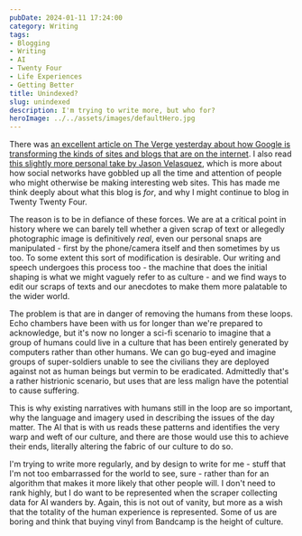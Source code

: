 ```yaml
---
pubDate: 2024-01-11 17:24:00
category: Writing
tags:
- Blogging
- Writing
- AI
- Twenty Four
- Life Experiences
- Getting Better
title: Unindexed?
slug: unindexed
description: I'm trying to write more, but who for?
heroImage: ../../assets/images/defaultHero.jpg
---
```

There was [an excellent article on The Verge yesterday about how Google is transforming the kinds of sites and blogs that are on the internet](https://www.theverge.com/c/23998379/google-search-seo-algorithm-webpage-optimization). I also read [this slightly more personal take by Jason Velasquez](https://www.fromjason.xyz/p/notebook/where-have-all-the-websites-gone/), which is more about how social networks have gobbled up all the time and attention of people who might otherwise be making interesting web sites. This has made me think deeply about what this blog is *for*, and why I might continue to blog in Twenty Twenty Four. 

The reason is to be in defiance of these forces. We are at a critical point in history where we can barely tell whether a given scrap of text or allegedly photographic image is definitively *real*, even our personal snaps are manipulated - first by the phone/camera itself and then sometimes by us too. To some extent this sort of modification is desirable. Our writing and speech undergoes this process too - the machine that does the initial shaping is what we might vaguely refer to as culture - and we find ways to edit our scraps of texts and our anecdotes to make them more palatable to the wider world.

The problem is that are in danger of removing the humans from these loops. Echo chambers have been with us for longer than we're prepared to acknowledge, but it's now no longer a sci-fi scenario to imagine that a group of humans could live in a culture that has been entirely generated by computers rather than other humans. We can go bug-eyed and imagine groups of super-soldiers unable to see the civilians they are deployed against not as human beings but vermin to be eradicated. Admittedly that's a rather histrionic scenario, but uses that are less malign have the potential to cause suffering.

This is why existing narratives with humans still in the loop are so important, why the language and imagery used in describing the issues of the day matter. The AI that is with us reads these patterns and identifies the very warp and weft of our culture, and there are those would use this to achieve their ends, literally altering the fabric of our culture to do so. 

I'm trying to write more regularly, and by design to write for me - stuff that I'm not too embarrassed for the world to see, sure - rather than for an algorithm that makes it more likely that other people will. I don't need to rank highly, but I do want to be represented when the scraper collecting data for AI wanders by. Again, this is not out of vanity, but more as a wish that the totality of the human experience is represented. Some of us are boring and think that buying vinyl from Bandcamp is the height of culture.